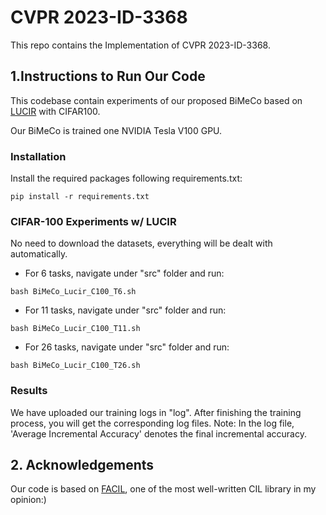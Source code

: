 # CVPR 2023-ID-3368

This repo contains the Implementation of CVPR 2023-ID-3368.

## 1.Instructions to Run Our Code

This codebase contain experiments of our proposed BiMeCo based on [LUCIR](https://openaccess.thecvf.com/content_CVPR_2019/papers/Hou_Learning_a_Unified_Classifier_Incrementally_via_Rebalancing_CVPR_2019_paper.pdf) with CIFAR100. 

Our BiMeCo is trained one NVIDIA Tesla V100 GPU.

### Installation

Install the required packages following requirements.txt:

```
pip install -r requirements.txt
```

### CIFAR-100 Experiments w/ LUCIR

No need to download the datasets, everything will be dealt with automatically.

- For 6 tasks, navigate under "src" folder and run:

```
bash BiMeCo_Lucir_C100_T6.sh
```

- For 11 tasks, navigate under "src" folder and run:

```
bash BiMeCo_Lucir_C100_T11.sh
```

- For 26 tasks, navigate under "src" folder and run:

```
bash BiMeCo_Lucir_C100_T26.sh
```

### Results

We have uploaded our training logs in "log". After finishing the training process, you will get the corresponding log files. 
Note: In the log file, 'Average Incremental Accuracy' denotes the final incremental accuracy.

## 2. Acknowledgements

Our code is based on [FACIL](https://github.com/mmasana/FACIL), one of the most well-written CIL library in my opinion:)

